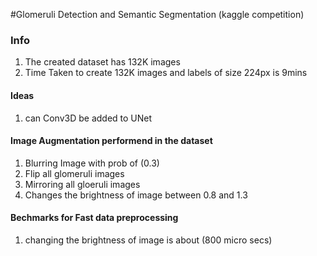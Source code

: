 
#Glomeruli Detection and Semantic Segmentation (kaggle competition)


### Info
  1. The created dataset has 132K images
  2. Time Taken to create 132K images and labels of size 224px is 9mins


#### Ideas
  1. can Conv3D be added to UNet


#### Image Augmentation performend in the dataset
  1. Blurring Image with prob of (0.3)
  2. Flip all glomeruli images
  3. Mirroring all gloeruli images
  4. Changes the brightness of image between 0.8 and 1.3


#### Bechmarks for Fast data preprocessing
  1. changing the brightness of image is about  (800 micro secs)


